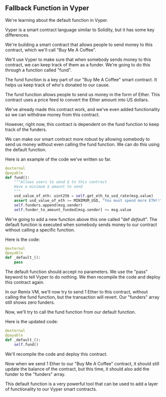 ## Fallback Function in Vyper

We're learning about the default function in Vyper.

Vyper is a smart contract language similar to Solidity, but it has some key differences.

We're building a smart contract that allows people to send money to this contract, which we'll call "Buy Me A Coffee".

We'll use Vyper to make sure that when somebody sends money to this contract, we can keep track of them as a funder. We're going to do this through a function called "fund".

The fund function is a key part of our "Buy Me A Coffee" smart contract. It helps us keep track of who's donated to our cause.

The fund function allows people to send us money in the form of Ether. This contract uses a price feed to convert the Ether amount into US dollars.

We've already made this contract work, and we've even added functionality so we can withdraw money from this contract.

However, right now, this contract is dependent on the fund function to keep track of the funders.

We can make our smart contract more robust by allowing somebody to send us money without even calling the fund function. We can do this using the default function.

Here is an example of the code we've written so far. 

```python
@external
@payable
def fund():
    """Allows users to send $ to this contract
    Have a minimum $ amount to send
    """
    usd_value_of_eth: uint256 = self.get_eth_to_usd_rate(msg.value)
    assert usd_value_of_eth >= MINIMUM_USD, "You must spend more ETH!!"
    self.funders.append(msg.sender)
    self.funder_to_amount_funded[msg.sender] += msg.value
```

We're going to add a new function above this one called "def _default_". The default function is executed when somebody sends money to our contract without calling a specific function.

Here is the code:

```python
@external
@payable
def _default_():
    pass
```

The default function should accept no parameters. We use the "pass" keyword to tell Vyper to do nothing. We then recompile the code and deploy this contract again.

In our Remix VM, we'll now try to send 1 Ether to this contract, without calling the fund function, but the transaction will revert. Our "funders" array still shows zero funders.

Now, we'll try to call the fund function from our default function.

Here is the updated code:

```python
@external
@payable
def _default_():
    self.fund()
```

We'll recompile the code and deploy this contract.

Now when we send 1 Ether to our "Buy Me A Coffee" contract, it should still update the balance of the contract, but this time, it should also add the funder to the "funders" array.

This default function is a very powerful tool that can be used to add a layer of functionality to our Vyper smart contracts. 
